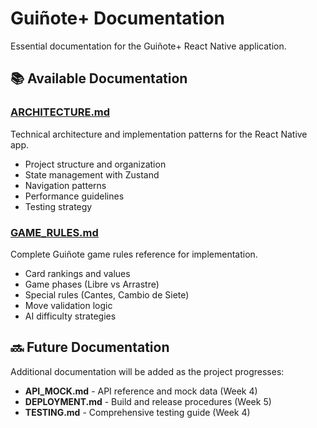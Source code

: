 # Guiñote+ Documentation

Essential documentation for the Guiñote+ React Native application.

## 📚 Available Documentation

### [ARCHITECTURE.md](./ARCHITECTURE.md)

Technical architecture and implementation patterns for the React Native app.

- Project structure and organization
- State management with Zustand
- Navigation patterns
- Performance guidelines
- Testing strategy

### [GAME_RULES.md](./GAME_RULES.md)

Complete Guiñote game rules reference for implementation.

- Card rankings and values
- Game phases (Libre vs Arrastre)
- Special rules (Cantes, Cambio de Siete)
- Move validation logic
- AI difficulty strategies

## 🔜 Future Documentation

Additional documentation will be added as the project progresses:

- **API_MOCK.md** - API reference and mock data (Week 4)
- **DEPLOYMENT.md** - Build and release procedures (Week 5)
- **TESTING.md** - Comprehensive testing guide (Week 4)
